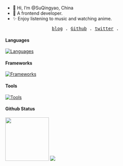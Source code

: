 - 👋 Hi, I’m @SuQingyao, China
- 🎨 A frontend developer.
- ✨ Enjoy listening to music and watching anime.
<p align="center">
  <samp>
    <a href="https://suqingyao.me">blog</a> .
    <a href="https://github.com/suqingyao">Github</a> .
    <a href="https://twitter.com/suqingyao333">twitter</a> .
  </samp>
</p>

#### Languages

[![Languages](https://skillicons.dev/icons?i=html,css,js,ts,nodejs)](https://skillicons.dev)

#### Frameworks 

[![Frameworks](https://skillicons.dev/icons?i=react,nextjs,tailwind,vue)](https://skillicons.dev)

#### Tools

[![Tools](https://skillicons.dev/icons?i=webpack,vite,rollupjs,vscode,git)](https://skillicons.dev)

#### Github Status
<img height="137px" src="https://github-readme-stats.vercel.app/api?username=suqingyao&hide_title=true&hide_border=true&show_icons=true&line_height=21&text_color=000&icon_color=000&bg_color=0,ea6161,ffc64d,fffc4d,52fa5a&theme=graywhite" />
<img src="https://github-readme-stats.vercel.app/api/top-langs/?username=suqingyao&theme=transparent&layout=compact">
